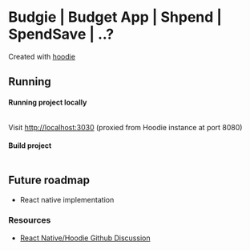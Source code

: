 # Budgie | Budget App | Shpend | SpendSave | ..?
Created with [hoodie](https://github.com/hoodiehq)

## Running

#### Running project locally
```$ yarn watch
```

Visit [http://localhost:3030](http://localhost:3030) (proxied from Hoodie instance at port 8080)

#### Build project
```$ yarn build
```


## Future roadmap

- React native implementation

### Resources

- [React Native/Hoodie Github Discussion](https://github.com/hoodiehq/hoodie/issues/732)
